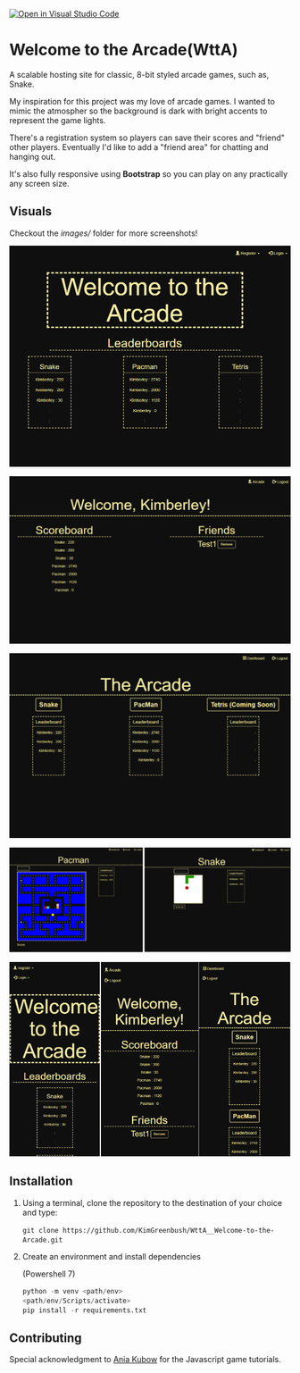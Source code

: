 [![Open in Visual Studio Code](https://open.vscode.dev/badges/open-in-vscode.svg)](https://open.vscode.dev/KimGreenbush/WttA_Welcome-to-the-Arcade)

# Welcome to the Arcade(WttA)

A scalable hosting site for classic, 8-bit styled arcade games, such as, Snake.

My inspiration for this project was my love of arcade games. I wanted to mimic the atmospher so the background is dark with bright accents to represent the game lights.

There's a registration system so players can save their scores and "friend" other players. Eventually I'd like to add a "friend area" for chatting and hanging out.

It's also fully responsive using **Bootstrap** so you can play on any practically any screen size.

## Visuals

Checkout the *images/* folder for more screenshots!

![Welcome to the Arcade landing page](images/landing.png)

![player dashboards](images/dashboard.png)

![arcade](images/arcade.png)

![games](images/layout_games.png)

![responsive design](images/res_phone.png)


## Installation

1) Using a terminal, clone the repository to the destination of your choice and type:

    `git clone https://github.com/KimGreenbush/WttA__Welcome-to-the-Arcade.git`

2) Create an environment and install dependencies

    (Powershell 7)

    ```py
    python -m venv <path/env>
    <path/env/Scripts/activate>
    pip install -r requirements.txt
    ```

## Contributing

Special acknowledgment to [Ania Kubow](https://github.com/kubowania) for the Javascript game tutorials.

